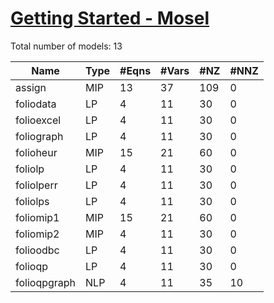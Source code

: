 #  [Getting Started - Mosel](https://examples.xpress.fico.com/example.pl?id=folio)

Total number of models:   13

| Name         | Type | #Eqns | #Vars | #NZ | #NNZ |
|--------------|------|-------|-------|-----|------|
| assign       | MIP  | 13    | 37    | 109 | 0    |
| foliodata    | LP   | 4     | 11    | 30  | 0    |
| folioexcel   | LP   | 4     | 11    | 30  | 0    |
| foliograph   | LP   | 4     | 11    | 30  | 0    |
| folioheur    | MIP  | 15    | 21    | 60  | 0    |
| foliolp      | LP   | 4     | 11    | 30  | 0    |
| foliolperr   | LP   | 4     | 11    | 30  | 0    |
| foliolps     | LP   | 4     | 11    | 30  | 0    |
| foliomip1    | MIP  | 15    | 21    | 60  | 0    |
| foliomip2    | MIP  | 4     | 11    | 30  | 0    |
| folioodbc    | LP   | 4     | 11    | 30  | 0    |
| folioqp      | LP   | 4     | 11    | 30  | 0    |
| folioqpgraph | NLP  | 4     | 11    | 35  | 10   |
